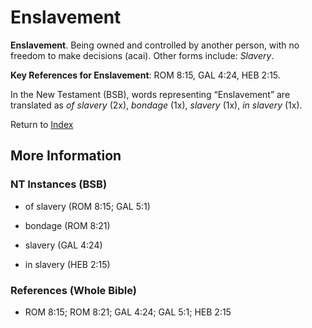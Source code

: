 # Enslavement
**Enslavement**. 
Being owned and controlled by another person, with no freedom to make decisions (acai). 
Other forms include: 
*Slavery*. 


**Key References for Enslavement**: 
ROM 8:15, GAL 4:24, HEB 2:15. 




In the New Testament (BSB), words representing “Enslavement” are translated as 
*of slavery* (2x), *bondage* (1x), *slavery* (1x), *in slavery* (1x). 


Return to [Index](00-Index.md)

## More Information

### NT Instances (BSB)

* of slavery (ROM 8:15; GAL 5:1)

* bondage (ROM 8:21)

* slavery (GAL 4:24)

* in slavery (HEB 2:15)



### References (Whole Bible)

* ROM 8:15; ROM 8:21; GAL 4:24; GAL 5:1; HEB 2:15



